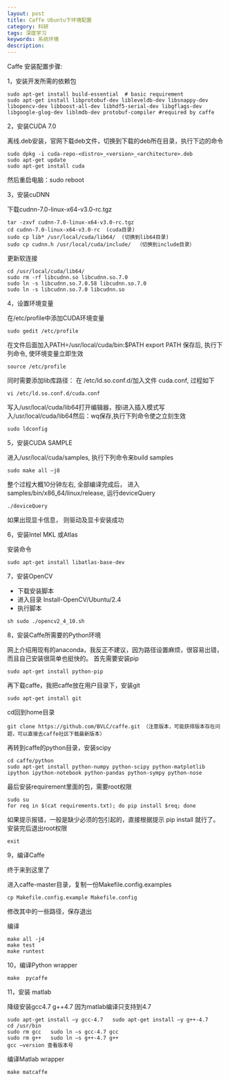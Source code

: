 ```yaml
---
layout: post
title: Caffe Ubuntu下环境配置
category: 科研
tags: 深度学习
keywords: 系统环境
description: 
---
```


Caffe 安装配置步骤:

1，安装开发所需的依赖包

```
sudo apt-get install build-essential  # basic requirement  
sudo apt-get install libprotobuf-dev libleveldb-dev libsnappy-dev libopencv-dev libboost-all-dev libhdf5-serial-dev libgflags-dev libgoogle-glog-dev liblmdb-dev protobuf-compiler #required by caffe  
```

2，安装CUDA 7.0

离线.deb安装，官网下载deb文件，切换到下载的deb所在目录，执行下边的命令

```
sudo dpkg -i cuda-repo-<distro>_<version>_<architecture>.deb
sudo apt-get update 
sudo apt-get install cuda
```

然后重启电脑：sudo reboot

3，安装cuDNN

下载cudnn-7.0-linux-x64-v3.0-rc.tgz

```
tar -zxvf cudnn-7.0-linux-x64-v3.0-rc.tgz
cd cudnn-7.0-linux-x64-v3.0-rc  (cuda目录)
sudo cp lib* /usr/local/cuda/lib64/  (切换到lib64目录)
sudo cp cudnn.h /usr/local/cuda/include/  （切换到include目录）
```

更新软连接

```
cd /usr/local/cuda/lib64/
sudo rm -rf libcudnn.so libcudnn.so.7.0
sudo ln -s libcudnn.so.7.0.58 libcudnn.so.7.0
sudo ln -s libcudnn.so.7.0 libcudnn.so
```

4，设置环境变量

在/etc/profile中添加CUDA环境变量

```
sudo gedit /etc/profile
```

在文件后面加入PATH=/usr/local/cuda/bin:$PATH export PATH 保存后, 执行下列命令, 使环境变量立即生效

```
source /etc/profile
```

同时需要添加lib库路径： 在 /etc/ld.so.conf.d/加入文件 cuda.conf, 过程如下

```
vi /etc/ld.so.conf.d/cuda.conf
```

写入/usr/local/cuda/lib64打开编辑器，按i进入插入模式写入/usr/local/cuda/lib64然后：wq保存,执行下列命令使之立刻生效

```
sudo ldconfig
```

5，安装CUDA SAMPLE

进入/usr/local/cuda/samples, 执行下列命令来build samples

```
sudo make all –j8
```

整个过程大概10分钟左右, 全部编译完成后， 进入 samples/bin/x86_64/linux/release, 运行deviceQuery

```
./deviceQuery
```

如果出现显卡信息， 则驱动及显卡安装成功

6，安装Intel MKL 或Atlas

安装命令

```
sudo apt-get install libatlas-base-dev
```

7，安装OpenCV

- 下载安装脚本
- 进入目录 Install-OpenCV/Ubuntu/2.4
- 执行脚本

```
sh sudo ./opencv2_4_10.sh
```

8，安装Caffe所需要的Python环境

网上介绍用现有的anaconda，我反正不建议，因为路径设置麻烦，很容易出错，而且自己安装很简单也挺快的。
首先需要安装pip

```
sudo apt-get install python-pip
```

再下载caffe，我把caffe放在用户目录下，安装git

```
sudo apt-get install git
```

cd回到home目录

```
git clone https://github.com/BVLC/caffe.git （注意版本，可能获得版本存在问题，可以直接去caffe社区下载最新版本）
```

再转到caffe的python目录，安装scipy

```
cd caffe/python
sudo apt-get install python-numpy python-scipy python-matplotlib ipython ipython-notebook python-pandas python-sympy python-nose
```

最后安装requirement里面的包，需要root权限

```
sudo su
for req in $(cat requirements.txt); do pip install $req; done
```

如果提示报错，一般是缺少必须的包引起的，直接根据提示 pip install <package-name>就行了。
安装完后退出root权限

```
exit 
```

9，编译Caffe

终于来到这里了

进入caffe-master目录，复制一份Makefile.config.examples

```
cp Makefile.config.example Makefile.config
```

修改其中的一些路径，保存退出

编译

```
make all -j4
make test
make runtest
```

10，编译Python wrapper

```
make  pycaffe
```

11，安装 matlab

降级安装gcc4.7  g++4.7 因为matlab编译只支持到4.7

```
sudo apt-get install –y gcc-4.7   sudo apt-get install –y g++-4.7
cd /usr/bin
sudo rm gcc   sudo ln –s gcc-4.7 gcc
sudo rm g++   sudo ln –s g++-4.7 g++
gcc –version 查看版本号
```

编译Matlab wrapper

```
make matcaffe 
```